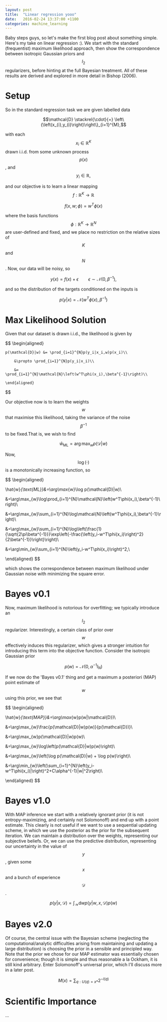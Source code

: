 ```yaml
---
layout: post
title:  "Linear regression yooo"
date:   2016-02-24 13:37:00 +1100
categories: machine_learning
---
```


Baby steps guys, so let's make the first blog post about something simple. Here's my take on linear regression :). We start with the standard (frequentist) maximum likelihood approach, then show the correspondence between isotropic Gaussian priors and $$l_2$$ regularizers, before hinting at the full Bayesian treatment. All of these results are derived and explored in more detail in Bishop (2006).

# Setup

So in the standard regression task we are given labelled data

$$\mathcal{D} \stackrel{\cdot}{=} \left\{\left(x_{i},y_{i}\right)\right\}_{i=1}^{M},$$

with each $$ x_{i}\in\mathbb{R}^K$$ drawn i.i.d. from some unknown process $$ p(x)$$, and $$ y_i\in \mathbb{R},$$

and our objective is to learn a linear mapping $$ f:\mathbb{R}^K\to\mathbb{R} $$

$$f(x,w;\phi)=w^T\phi(x)$$

where the basis functions 
$$\phi : \mathbb{R}^K \to \mathbb{R}^N$$
are user-defined and fixed, and we place no restriction on the relative sizes of $$ K $$ and $$ N$$. Now, our data will be noisy, so

$$y(x)=f(x)+\epsilon \qquad \epsilon\sim\mathcal{N}(0,\beta^{-1}),$$

and so the distribution of the targets conditioned on the inputs is

$$p(y|x) = \mathcal{N}\left(w^T\phi(x),\beta^{-1}\right)$$

# Max Likelihood Solution

Given that our dataset is drawn i.i.d., the likelihood is given by

$$
	\begin{aligned}

	p(\mathcal{D}|w) &= \prod_{i=1}^{N}p(y_i|x_i,w)p(x_i)\\

		&\propto \prod_{i=1}^{N}p(y_i|x_i)\\

		&= \prod_{i=1}^{N}\mathcal{N}\left(w^T\phi(x_i),\beta^{-1}\right)\\

	\end{aligned}
$$

Our objective now is to learn the weights $$ w$$ that maximise this likelihood, taking the variance of the noise $$ \beta^{-1}$$ to be fixed.That is, we wish to find

$$
\hat{w}_{\text{ML}} = \arg\max_{w}p(\mathcal{D}|w)
$$

Now, $$ \log(\cdot) $$ is a monotonically increasing function, so

$$
\begin{aligned}

\hat{w}_{\text{ML}}&=\arg\max_{w}\log p(\mathcal{D}|w)\\

&=\arg\max_{w}\log\prod_{i=1}^{N}\mathcal{N}\left(w^T\phi(x_i),\beta^{-1}\right)\\

&=\arg\max_{w}\sum_{i=1}^{N}\log\mathcal{N}\left(w^T\phi(x_i),\beta^{-1}\right)\\

&=\arg\max_{w}\sum_{i=1}^{N}\log\left(\frac{1}{\sqrt{2\pi\beta^{-1}}}\exp\left\{-\frac{\left(y_i-w^T\phi(x_i)\right)^2}{2\beta^{-1}}\right\}\right)\\

&=\arg\min_{w}\sum_{i=1}^{N}\left(y_i-w^T\phi(x_i)\right)^2,\\

\end{aligned}
$$

which shows the correspondence between maximum likelihood under Gaussian noise with minimizing the square error.

# Bayes v0.1

Now, maximum likelihood is notorious for overfitting; we typically introduce an $$ l_2$$ regularizer. Interestingly, a certain class of prior over $$ w$$ effectively induces this regularizer, which gives a stronger intuition for introducing this term into the objective function. Consider the isotropic Gaussian prior

$$
p(w) = \mathcal{N}\left(0,\alpha^{-1}I_{N}\right)
$$

If we now do the 'Bayes v0.1' thing and get a maximum a posteriori (MAP) point estimate of $$ w $$ using this prior, we see that

$$
\begin{aligned}

\hat{w}_{\text{MAP}}&=\arg\max_{w}p(w|\mathcal{D})\\

&=\arg\max_{w}\frac{p(\mathcal{D}|w)p(w)}{p(\mathcal{D})}\\

&=\arg\max_{w}p(\mathcal{D}|w)p(w)\\

&=\arg\max_{w}\log\left(p(\mathcal{D}|w)p(w)\right)\\

&=\arg\max_{w}\left(\log p(\mathcal{D}|w) + \log p(w)\right)\\

&=\arg\min_{w}\left(\sum_{i=1}^{N}\left(y_i-w^T\phi(x_i)|\right)^2+C\alpha^{-1}\|w\|^2\right)\\

\end{aligned}
$$

# Bayes v1.0

With MAP inference we start with a relatively ignorant prior (it is not entropy-maximizing, and certainly not Solomonoff) and end up with a point estimate. This clearly is not useful if we want to use a sequential updating scheme, in which we use the posterior as the prior for the subsequent iteration. We can maintain a distribution over the weights, representing our subjective beliefs. Or, we can use the predictive distribution, representing our uncertainty in the value of $$ y$$, given some $$ x$$ and a bunch of experience $$ \mathcal{D}$$.

$$
p(y|x,\mathcal{D}) = \int_\mathcal{W}\text{d}wp(y|w,x,\mathcal{D})p(w)
$$

# Bayes v2.0

Of course, the central issue with the Bayesian scheme (neglecting the computational/analytic difficulties arising from maintaining and updating a large distribution) is choosing the prior in a sensible and principled way. Note that the prior we chose for our MAP estimator was essentially chosen for convenience; though it is simple and thus reasonable a la Ockham, it is still kind arbitrary. Enter Solomonoff's universal prior, which I'll discuss more in a later post.

$$
M(x) = \sum_{q:U(q)=x*}2^{-l(q)}
$$

# Scientific Importance

...